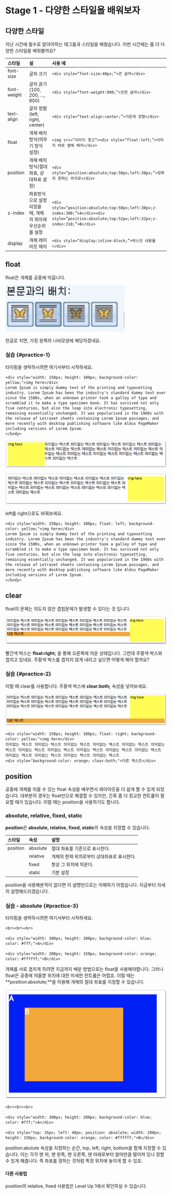 # Stage 1 - 다양한 스타일을 배워보자

## 다양한 스타일

지난 시간에 필수로 알아야하는 태그들과 스타일을 배웠습니다. 이번 시간에는 좀 더 다양한 스타일을 배워볼까요?

| 스타일 | 설 | 사용 예 |
| :--- | :--- | :--- |
| font-size | 글자 크기 | `<div style=“font-size:40px;”>큰 글자</div>` |
| font-weight | 글자 굵기\(100, 200, …, 800\) | `<div style=“font-weight:800;”>진한 글자</div>` |
| text-align | 글자 정렬\(left, right, center\) | `<div style=“text-align:center;”>가운데 정렬</div>` |
| float | 개체 배치 방식\(띄우기 방식 설정\) | `<img src=“이미지 경고”><div style=“float:left;”>이미지 바로 옆에 배치</div>` |
| position | 개체 배치 방식\(절대좌표, 상대좌표 설정\) | `<div style=“position:absolute;top:50px;left:30px;”>정확히 원하는 위치로</div>` |
| z-index | 좌표방식으로 설정되었을 때, 개체의 위아래 우선순위를 설정 | `<div style=“position:absolute;top:50px;left:30px;z-index:300;”>A</div><div style=“position:absolute;top:52px;left:32px;z-index:310;”>B</div>` |
| display | 개체 레이아웃 제어 | `<div style=“display:inline-block;”>박스안 내용물</div>` |

## float

float은 개체를 공중에 띄웁니다.

![&#xD55C;&#xAE00;\(&#xC6CC;&#xB4DC;&#xD504;&#xB85C;&#xC138;&#xC11C;\)&#xC758; &#xBC30;&#xCE58; &#xBC29;&#xBC95;](../.gitbook/assets/image%20%28222%29.png)

한글로 치면, 가장 왼쪽의 나비모양에 해당하겠네요.

### 실습 {#practice-1}

타이핑을 생략하시려면 여기서부터 시작하세요.

```markup
<div style="width: 150px; height: 100px; background-color: yellow;">img here</div>
Lorem Ipsum is simply dummy text of the printing and typesetting industry. Lorem Ipsum has been the industry's standard dummy text ever since the 1500s, when an unknown printer took a galley of type and scrambled it to make a type specimen book. It has survived not only five centuries, but also the leap into electronic typesetting, remaining essentially unchanged. It was popularised in the 1960s with the release of Letraset sheets containing Lorem Ipsum passages, and more recently with desktop publishing software like Aldus PageMaker including versions of Lorem Ipsum.
</body>
```

![float: left;](../.gitbook/assets/image%20%28239%29.png)

![float: right;](../.gitbook/assets/image%20%2871%29.png)

left를 right으로도 바꿔보세요.

```markup
<div style="width: 150px; height: 100px; float: left; background-color: yellow;">img here</div>
Lorem Ipsum is simply dummy text of the printing and typesetting industry. Lorem Ipsum has been the industry's standard dummy text ever since the 1500s, when an unknown printer took a galley of type and scrambled it to make a type specimen book. It has survived not only five centuries, but also the leap into electronic typesetting, remaining essentially unchanged. It was popularised in the 1960s with the release of Letraset sheets containing Lorem Ipsum passages, and more recently with desktop publishing software like Aldus PageMaker including versions of Lorem Ipsum.
</body>
```

## clear

float의 문제는 의도치 않은 겹침문제가 발생할 수 있다는 것 입니다.

![&#xC8FC;&#xD669;&#xC0C9; &#xBC15;&#xC2A4;&#xC640; &#xBE68;&#xAC04;&#xC0C9; &#xBC15;&#xC2A4;&#xAC00; &#xACB9;&#xCE58;&#xACE0; &#xC788;&#xB2E4;.](../.gitbook/assets/image%20%28150%29.png)

빨간색 박스는 **float:right;** 을 통해 오른쪽에 띄운 상태입니다. 그런데 주황색 박스와 겹치고 있네요. 주황색 박스를 겹치지 않게 내리고 싶으면 어떻게 해야 할까요?

### 실습 {#practice-2}

이럴 때 clear를 사용합니다. 주황색 박스에 **clear:both;** 속성을 넣어보세요.

![clear:both](../.gitbook/assets/image%20%28144%29.png)

```markup
<div style="width: 150px; height: 100px; float: right; background-color: yellow;">img here</div>
의미없는 텍스트 의미없는 텍스트 의미없는 텍스트 의미없는 텍스트 의미없는 텍스트 의미없는 텍스트 의미없는 텍스트 의미없는 텍스트 의미없는 텍스트 의미없는 텍스트 의미없는 텍스트 의미없는 텍스트 의미없는 텍스트 의미없는 텍스트 의미없는 텍스트 
<div style="background-color: orange; clear:both;">다른 텍스트</div>
```

## position

공중에 개체를 띄울 수 있는 float 속성을 배우면서 레이아웃을 더 쉽게 짤 수 있게 되었습니다. 대부분의 경우는 float만으로 해결할 수 있지만, 간혹 좀 더 정교한 컨트롤이 필요할 때가 있습니다. 이럴 때는 position을 사용하기도 합니다.

### absolute, relative, fixed, static

**position**은 **absolute, relative, fixed, static**의 속성을 지정할 수 있습니다.

| 스타일 | 속성 | 설명 |
| :--- | :--- | :--- |
| position | absolute | 절대 좌표를 기준으로 표시한다. |
|  | relative | 개체의 현재 위치로부터 상대좌표로 표시한다. |
|  | fixed | 항상 그 위치에 띄운다. |
|  | static | 기본 설정 |

position을 사용해본적이 없다면 이 설명만으로는 이해하기 어렵습니다. 지금부터 자세히 설명해드리겠습니다.

### 실습 - absolute {#practice-3}

타이핑을 생략하시려면 여기서부터 시작하세요.

```markup
<br><br><br>

<div style="width: 300px; height: 200px; background-color: blue; color: #fff;">A</div>

<div style="width: 200px; height: 150px; background-color: orange; color: #ffffff;">B</div>
```

개체를 서로 겹치게 하려면 지금까지 배운 방법으로는 float을 사용해야합니다. 그러나 float은 공중에 띄울뿐 위치에 대한 미세한 컨트롤은 어렵죠. 이럴 때는 **position:absolute;**을 이용해 개체의 절대 좌표를 지정할 수 있습니다.

![&#xC8FC;&#xD669;&#xC0C9; &#xBC15;&#xC2A4;&#xB294; position:absolute;&#xC774; &#xC9C0;&#xC815;&#xB41C; &#xC0C1;&#xD0DC;](../.gitbook/assets/image%20%28104%29.png)

```markup
<br><br><br>

<div style="width: 300px; height: 200px; background-color: blue; color: #fff;">A</div>

<div style="top: 35px; left: 40px; position: absolute; width: 200px; height: 150px; background-color: orange; color: #ffffff;">B</div>
```

position:abolute 속성을 지정하는 순간, top, left, right, bottom을 함께 지정할 수 있습니다. 이는 각각 맨 위, 맨 왼쪽, 맨 오른쪽, 맨 아래로부터 얼마만큼 떨어져 있나 정할 수 있게 해줍니다. 즉 좌표를 정하는 것처럼 특정 위치에 놓이게 할 수 있죠.

#### 다른 사용법

position의 relative, fixed 사용법은 Level Up 1에서 확인하실 수 있습니다.

